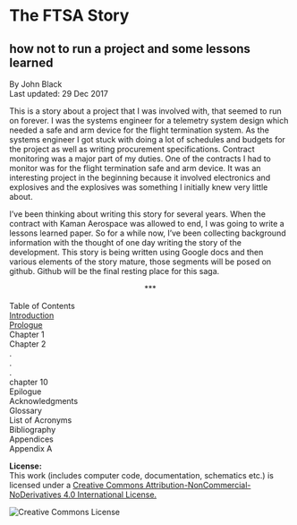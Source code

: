 The FTSA Story
====
how not to run a project and some lessons learned
----
By John Black  
Last updated: 29 Dec 2017  

This is a story about a project that I was involved with, that seemed to run on forever.  I was the systems engineer for a telemetry system design which needed a safe and arm device for the flight termination system.  As the systems engineer I got stuck with doing a lot of schedules and budgets for the project as well as writing procurement specifications.  Contract monitoring was a major part of my duties.  One of the contracts I had to monitor was for the flight termination safe and arm device.   It was an interesting project in the beginning because it involved electronics and explosives and the explosives was something I initially knew very little about.  

I’ve been thinking about writing this story for several years.  When the contract with Kaman Aerospace was allowed to end, I was going to write a lessons learned paper.  So for a while now, I’ve been collecting background information with the thought of one day writing the story of the development.  This story is being written using Google docs and then various elements of the story mature, those segments will be posed on github.  Github will be the final resting place for this saga.

<p align="center">***</p>

Table of Contents  
[Introduction](https://github.com/Tiburonboy/The-FTSA-Story/blob/master/manuscript/Introduction.md)  
[Prologue](https://github.com/Tiburonboy/The-FTSA-Story/blob/master/manuscript/Prologue.md)   
Chapter 1  
Chapter 2  
.  
.  
.  
chapter 10  
Epilogue  
Acknowledgments  
Glossary  
List of Acronyms  
Bibliography  
Appendices  
Appendix A  

**License:**  
This work (includes computer code, documentation, schematics etc.) is licensed under a [Creative Commons Attribution-NonCommercial-NoDerivatives 4.0 International License.](http://creativecommons.org/licenses/by-nc-nd/4.0/)

<img alt="Creative Commons License" style="border-width:0" src="https://i.creativecommons.org/l/by-nc-nd/4.0/88x31.png" />
